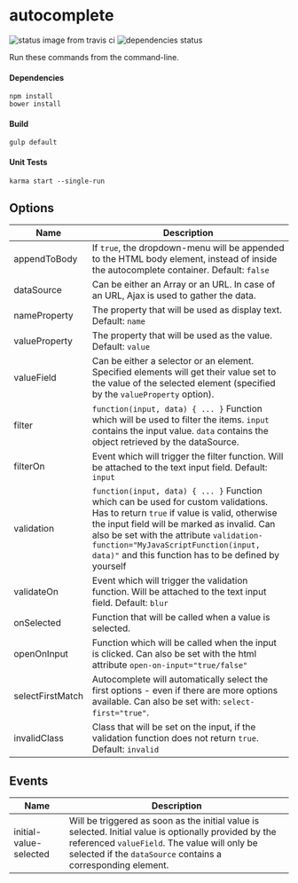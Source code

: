 # autocomplete

![status image from travis ci](https://travis-ci.org/SOFTEC-ch/Autocomplete.svg?branch=master)
![dependencies status](https://david-dm.org/SOFTEC-ch/Autocomplete.svg)

Run these commands from the command-line.
#### Dependencies
```
npm install
bower install
```

#### Build
```
gulp default
```

#### Unit Tests
```
karma start --single-run
```

## Options
Name | Description
--- | ---
appendToBody | If `true`, the dropdown-menu will be appended to the HTML body element, instead of inside the autocomplete container. Default: `false`
dataSource | Can be either an Array or an URL. In case of an URL, Ajax is used to gather the data.
nameProperty | The property that will be used as display text. Default: `name`
valueProperty | The property that will be used as the value. Default: `value`
valueField | Can be either a selector or an element. Specified elements will get their value set to the value of the selected element (specified by the `valueProperty` option).
filter | `function(input, data) { ... }` Function which will be used to filter the items. `input` contains the input value. `data` contains the object retrieved by the dataSource.
filterOn | Event which will trigger the filter function. Will be attached to the text input field. Default: `input`
validation | `function(input, data) { ... }` Function which can be used for custom validations. Has to return `true` if value is valid, otherwise the input field will be marked as invalid. Can also be set with the attribute `validation-function="MyJavaScriptFunction(input, data)"` and this function has to be defined by yourself
validateOn | Event which will trigger the validation function. Will be attached to the text input field. Default: `blur`
onSelected | Function that will be called when a value is selected.
openOnInput | Function which will be called when the input is clicked. Can also be set with the html attribute `open-on-input="true/false"`
selectFirstMatch | Autocomplete will automatically select the first options - even if there are more options available. Can also be set with: `select-first="true"`.
invalidClass | Class that will be set on the input, if the validation function does not return `true`. Default: `invalid`

## Events
Name | Description
--- | ---
initial-value-selected | Will be triggered as soon as the initial value is selected. Initial value is optionally provided by the referenced `valueField`. The value will only be selected if the `dataSource` contains a corresponding element.
